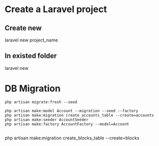 # Create a Laravel project
## Create new
laravel new project_name
## In existed folder
laravel new

# DB Migration
```
php artisan migrate:fresh --seed

php artisan make:model Account --migration --seed --factory
php artisan make:migration create_accounts_table --create=accounts
php artisan make:seeder AccountSeeder
php artisan make:factory AccountFactory --model=Account


```

php artisan make:migration create_blocks_table --create=blocks
